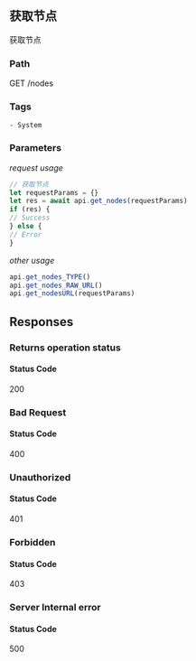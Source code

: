 ## 获取节点

获取节点
### Path
GET /nodes

### Tags
    - System
### Parameters


*request usage*
```javascript
// 获取节点
let requestParams = {}
let res = await api.get_nodes(requestParams)
if (res) {
// Success
} else {
// Error
}
```
*other usage*
```javascript
api.get_nodes_TYPE()
api.get_nodes_RAW_URL()
api.get_nodesURL(requestParams)
```

## Responses
### Returns operation status

#### Status Code
200



### Bad Request

#### Status Code
400



### Unauthorized

#### Status Code
401



### Forbidden

#### Status Code
403



### Server Internal error

#### Status Code
500



